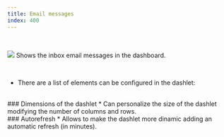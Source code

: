 ```yaml
---
title: Email messages
index: 400
---
```


    
<br />

<img src="/static/images/icons/envelope.png" /> Shows the inbox email messages in the dashboard.

<br />

* There are a list of elements can be configured in the dashlet:

<br />
### Dimensions of the dashlet
* Can personalize the size of the dashlet modifying the number of columns and rows.

<br />
### Autorefresh
* Allows to make the dashlet more dinamic adding an automatic refresh (in minutes).
